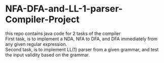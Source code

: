 # NFA-DFA-and-LL-1-parser-Compiler-Project
this repo contains java code for 2 tasks of the compiler
<br> First task, is to implement a NDA, NFA to DFA, and DFA immediately from any given regular expression.
<br> Second task, is to implement LL(1) parser from a given grammar, and test the input validity based on the grammar.
